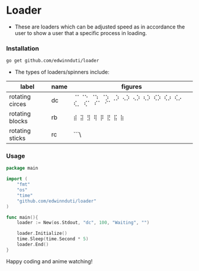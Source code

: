 # Loader

- These are loaders which can be adjusted speed as in accordance the user to show a user that a specific process in loading.

### Installation

```bash
go get github.com/edwinnduti/loader
```

- The types of loaders/spinners include:

| label           | name | figures                                       	  |
| --------------- | ---- | ----------------------------------------------------   |
| rotating circes | dc   | `⠈⠁⠈⠑ ⠈⠱ ⠈⡱ ⢀⡱ ⢄⡱ ⢄⡱ ⢆⡱ ⢎⡱ ⢎⡰ ⢎⡠ ⢎⡀ ⢎⠁ ⠎⠁ ⠊⠁` |
| rotating blocks | rb   | `⣾ ⣽ ⣻ ⢿ ⡿ ⣟ ⣯ ⣷`                                     |
| rotating sticks | rc   | ```\ | / -```                                          |

### Usage

```go
package main

import (
    "fmt"
    "os"
    "time"
    "github.com/edwinnduti/loader"
)

func main(){
	loader := New(os.Stdout, "dc", 100, "Waiting", "")

	loader.Initialize()
	time.Sleep(time.Second * 5)
	loader.End()
}

```

Happy coding and anime watching!
